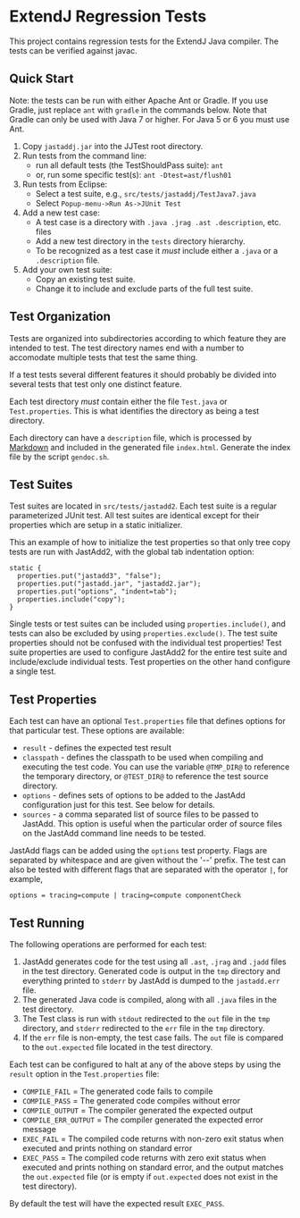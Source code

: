 ExtendJ Regression Tests
========================

This project contains regression tests for the ExtendJ Java compiler. The tests
can be verified against javac.

Quick Start
-----------

Note: the tests can be run with either Apache Ant or Gradle. If you use Gradle,
just replace `ant` with `gradle` in the commands below.  Note that Gradle can
only be used with Java 7 or higher. For Java 5 or 6 you must use Ant.

1. Copy `jastaddj.jar` into the JJTest root directory.
2. Run tests from the command line:
    * run all default tests (the TestShouldPass suite):
        `ant`
    * or, run some specific test(s):
        `ant -Dtest=ast/flush01`
3. Run tests from Eclipse:
    * Select a test suite, e.g., `src/tests/jastaddj/TestJava7.java`
    * Select `Popup-menu->Run As->JUnit Test`
4. Add a new test case:
    * A test case is a directory with `.java .jrag .ast .description`, etc. files
    * Add a new test directory in the `tests` directory hierarchy.
    * To be recognized as a test case it *must* include either a `.java` or a `.description` file.
5. Add your own test suite:
    * Copy an existing test suite.
    * Change it to include and exclude parts of the full test suite.

Test Organization
-----------------

Tests are organized into subdirectories according to which feature they are
intended to test. The test directory names end with a number to accomodate
multiple tests that test the same thing.

If a test tests several different features it should probably be divided into
several tests that test only one distinct feature.

Each test directory *must* contain either the file `Test.java` or
`Test.properties`. This is what identifies the directory as being a test
directory.

Each directory can have a `description` file, which is processed by
[Markdown](http://daringfireball.net/projects/markdown/syntax)
and included in the generated file `index.html`. Generate the index file
by the script `gendoc.sh`.

Test Suites
-----------

Test suites are located in `src/tests/jastadd2`. Each test suite is a regular
parameterized JUnit test. All test suites are identical except for their
properties which are setup in a static initializer.

This an example of how to initialize the test properties so that only tree copy
tests are run with JastAdd2, with the global tab indentation option:

    static {
      properties.put("jastadd3", "false");
      properties.put("jastadd.jar", "jastadd2.jar");
      properties.put("options", "indent=tab");
      properties.include("copy");
    }

Single tests or test suites can be included using `properties.include()`, and
tests can also be excluded by using `properties.exclude()`. The test suite
properties should not be confused with the individual test properties!  Test
suite properties are used to configure JastAdd2 for the entire test suite and
include/exclude individual tests. Test properties on the other hand configure a
single test.

Test Properties
---------------

Each test can have an optional `Test.properties` file that defines options for
that particular test. These options are available:

* `result` - defines the expected test result
* `classpath` - defines the classpath to be used when compiling and executing
  the test code. You can use the variable `@TMP_DIR@` to reference the
temporary directory, or `@TEST_DIR@` to reference the test source directory.
* `options` - defines sets of options to be added to the JastAdd configuration
  just for this test. See below for details.
* `sources` - a comma separated list of source files to be passed to JastAdd.
  This option is useful when the particular order of source files on the
JastAdd command line needs to be tested.

JastAdd flags can be added using the `options` test property. Flags are
separated by whitespace and are given without the '--' prefix. The test can
also be tested with different flags that are separated with the operator `|`,
for example,

    options = tracing=compute | tracing=compute componentCheck


Test Running
------------

The following operations are performed for each test:

1. JastAdd generates code for the test using all `.ast`, `.jrag` and `.jadd`
files in the test directory. Generated code is output in the `tmp` directory
and everything printed to `stderr` by JastAdd is dumped to the `jastadd.err`
file.
2. The generated Java code is compiled, along with all `.java` files in the
test directory.
3. The Test class is run with `stdout` redirected to the `out` file in the `tmp`
directory, and `stderr` redirected to the `err` file in the `tmp` directory.
4. If the `err` file is non-empty, the test case fails.  The `out` file is
compared to the `out.expected` file located in the test directory.

Each test can be configured to halt at any of the above steps by using the
`result` option in the `Test.properties` file:

* `COMPILE_FAIL` = The generated code fails to compile
* `COMPILE_PASS` = The generated code compiles without error
* `COMPILE_OUTPUT` = The compiler generated the expected output
* `COMPILE_ERR_OUTPUT` = The compiler generated the expected error message
* `EXEC_FAIL`    = The compiled code returns with non-zero exit status when
  executed and prints nothing on standard error
* `EXEC_PASS`    = The compiled code returns with zero exit status when
  executed and prints nothing on standard error, and the output matches the
  `out.expected` file (or is empty if `out.expected` does not exist in
  the test directory).

By default the test will have the expected result `EXEC_PASS`.
